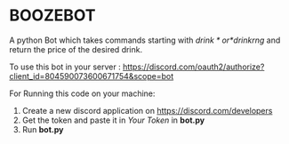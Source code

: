 # BOOZEBOT   


A python Bot which takes commands starting with *$drink* or *$drinkrng* and return the price of the desired drink. 

To use this bot in your server : https://discord.com/oauth2/authorize?client_id=804590073600671754&scope=bot

For Running this code on your machine:
1. Create a new discord application on  https://discord.com/developers
2. Get the token and paste it in *Your Token* in **bot.py**
3. Run **bot.py**

